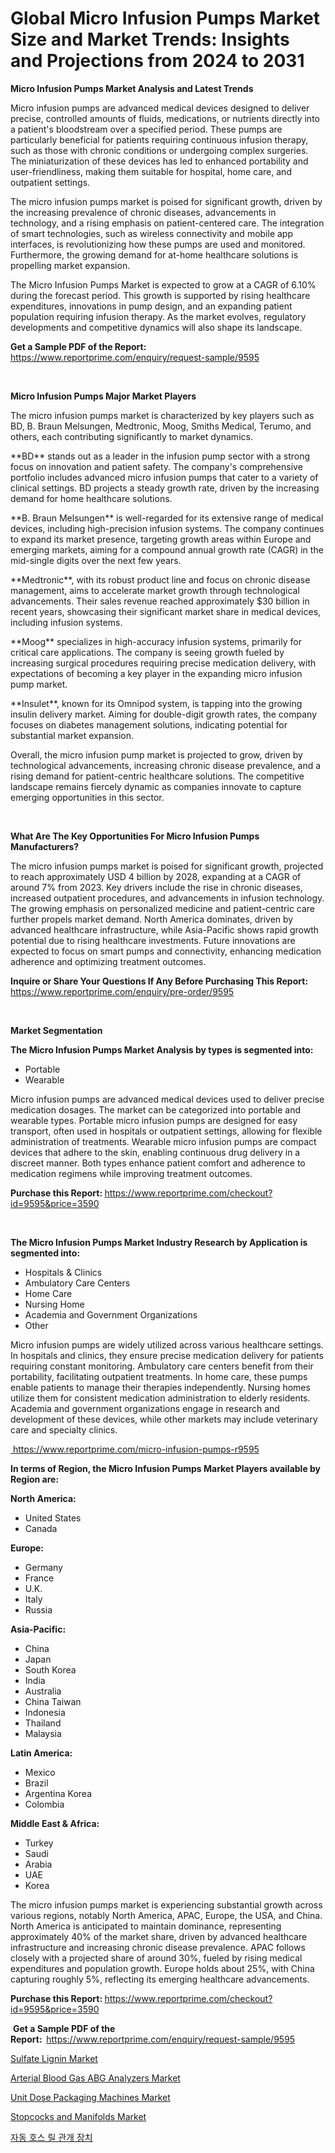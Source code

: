 <p><h1>Global Micro Infusion Pumps Market Size and Market Trends: Insights and Projections from 2024 to 2031</h1></p><p><strong>Micro Infusion Pumps Market Analysis and Latest Trends</strong></p>
<p><p>Micro infusion pumps are advanced medical devices designed to deliver precise, controlled amounts of fluids, medications, or nutrients directly into a patient's bloodstream over a specified period. These pumps are particularly beneficial for patients requiring continuous infusion therapy, such as those with chronic conditions or undergoing complex surgeries. The miniaturization of these devices has led to enhanced portability and user-friendliness, making them suitable for hospital, home care, and outpatient settings.</p><p>The micro infusion pumps market is poised for significant growth, driven by the increasing prevalence of chronic diseases, advancements in technology, and a rising emphasis on patient-centered care. The integration of smart technologies, such as wireless connectivity and mobile app interfaces, is revolutionizing how these pumps are used and monitored. Furthermore, the growing demand for at-home healthcare solutions is propelling market expansion.</p><p>The Micro Infusion Pumps Market is expected to grow at a CAGR of 6.10% during the forecast period. This growth is supported by rising healthcare expenditures, innovations in pump design, and an expanding patient population requiring infusion therapy. As the market evolves, regulatory developments and competitive dynamics will also shape its landscape.</p></p>
<p><strong>Get a Sample PDF of the Report:&nbsp;</strong> <a href="https://www.reportprime.com/enquiry/request-sample/9595">https://www.reportprime.com/enquiry/request-sample/9595</a></p>
<p>&nbsp;</p>
<p><strong>Micro Infusion Pumps Major Market Players</strong></p>
<p><p>The micro infusion pumps market is characterized by key players such as BD, B. Braun Melsungen, Medtronic, Moog, Smiths Medical, Terumo, and others, each contributing significantly to market dynamics.</p><p>**BD** stands out as a leader in the infusion pump sector with a strong focus on innovation and patient safety. The company's comprehensive portfolio includes advanced micro infusion pumps that cater to a variety of clinical settings. BD projects a steady growth rate, driven by the increasing demand for home healthcare solutions.</p><p>**B. Braun Melsungen** is well-regarded for its extensive range of medical devices, including high-precision infusion systems. The company continues to expand its market presence, targeting growth areas within Europe and emerging markets, aiming for a compound annual growth rate (CAGR) in the mid-single digits over the next few years.</p><p>**Medtronic**, with its robust product line and focus on chronic disease management, aims to accelerate market growth through technological advancements. Their sales revenue reached approximately $30 billion in recent years, showcasing their significant market share in medical devices, including infusion systems.</p><p>**Moog** specializes in high-accuracy infusion systems, primarily for critical care applications. The company is seeing growth fueled by increasing surgical procedures requiring precise medication delivery, with expectations of becoming a key player in the expanding micro infusion pump market.</p><p>**Insulet**, known for its Omnipod system, is tapping into the growing insulin delivery market. Aiming for double-digit growth rates, the company focuses on diabetes management solutions, indicating potential for substantial market expansion.</p><p>Overall, the micro infusion pump market is projected to grow, driven by technological advancements, increasing chronic disease prevalence, and a rising demand for patient-centric healthcare solutions. The competitive landscape remains fiercely dynamic as companies innovate to capture emerging opportunities in this sector.</p></p>
<p>&nbsp;</p>
<p><strong>What Are The Key Opportunities For Micro Infusion Pumps Manufacturers?</strong></p>
<p><p>The micro infusion pumps market is poised for significant growth, projected to reach approximately USD 4 billion by 2028, expanding at a CAGR of around 7% from 2023. Key drivers include the rise in chronic diseases, increased outpatient procedures, and advancements in infusion technology. The growing emphasis on personalized medicine and patient-centric care further propels market demand. North America dominates, driven by advanced healthcare infrastructure, while Asia-Pacific shows rapid growth potential due to rising healthcare investments. Future innovations are expected to focus on smart pumps and connectivity, enhancing medication adherence and optimizing treatment outcomes.</p></p>
<p><strong>Inquire or Share Your Questions If Any Before Purchasing This Report:</strong> <a href="https://www.reportprime.com/enquiry/pre-order/9595">https://www.reportprime.com/enquiry/pre-order/9595</a></p>
<p>&nbsp;</p>
<p><strong>Market Segmentation</strong></p>
<p><strong>The Micro Infusion Pumps Market Analysis by types is segmented into:</strong></p>
<p><ul><li>Portable</li><li>Wearable</li></ul></p>
<p><p>Micro infusion pumps are advanced medical devices used to deliver precise medication dosages. The market can be categorized into portable and wearable types. Portable micro infusion pumps are designed for easy transport, often used in hospitals or outpatient settings, allowing for flexible administration of treatments. Wearable micro infusion pumps are compact devices that adhere to the skin, enabling continuous drug delivery in a discreet manner. Both types enhance patient comfort and adherence to medication regimens while improving treatment outcomes.</p></p>
<p><strong>Purchase this Report:&nbsp;</strong><a href="https://www.reportprime.com/checkout?id=9595&price=3590">https://www.reportprime.com/checkout?id=9595&price=3590</a></p>
<p>&nbsp;</p>
<p><strong>The Micro Infusion Pumps Market Industry Research by Application is segmented into:</strong></p>
<p><ul><li>Hospitals & Clinics</li><li>Ambulatory Care Centers</li><li>Home Care</li><li>Nursing Home</li><li>Academia and Government Organizations</li><li>Other</li></ul></p>
<p><p>Micro infusion pumps are widely utilized across various healthcare settings. In hospitals and clinics, they ensure precise medication delivery for patients requiring constant monitoring. Ambulatory care centers benefit from their portability, facilitating outpatient treatments. In home care, these pumps enable patients to manage their therapies independently. Nursing homes utilize them for consistent medication administration to elderly residents. Academia and government organizations engage in research and development of these devices, while other markets may include veterinary care and specialty clinics.</p></p>
<p><a href="https://www.reportprime.com/micro-infusion-pumps-r9595">&nbsp;https://www.reportprime.com/micro-infusion-pumps-r9595</a></p>
<p><strong>In terms of Region, the Micro Infusion Pumps Market Players available by Region are:</strong></p>
<p>
    <p> <strong> North America: </strong>
        <ul>
            <li>United States</li>
            <li>Canada</li>
        </ul>
        </p> 
    <p> <strong> Europe: </strong>
        <ul>
            <li>Germany</li>
            <li>France</li>
            <li>U.K.</li>
            <li>Italy</li>
            <li>Russia</li>
        </ul>
        </p> 
    <p> <strong> Asia-Pacific: </strong>
        <ul>
            <li>China</li>
            <li>Japan</li>
            <li>South Korea</li>
            <li>India</li>
            <li>Australia</li>
            <li>China Taiwan</li>
            <li>Indonesia</li>
            <li>Thailand</li>
            <li>Malaysia</li>
        </ul>
        </p> 
    <p> <strong> Latin America: </strong>
        <ul>
            <li>Mexico</li>
            <li>Brazil</li>
            <li>Argentina Korea</li>
            <li>Colombia</li>
        </ul>
        </p> 
    <p> <strong> Middle East & Africa: </strong>
        <ul>
            <li>Turkey</li>
            <li>Saudi</li>
            <li>Arabia</li>
            <li>UAE</li>
            <li>Korea</li>
        </ul>
    </p>
    </p>
<p><p>The micro infusion pumps market is experiencing substantial growth across various regions, notably North America, APAC, Europe, the USA, and China. North America is anticipated to maintain dominance, representing approximately 40% of the market share, driven by advanced healthcare infrastructure and increasing chronic disease prevalence. APAC follows closely with a projected share of around 30%, fueled by rising medical expenditures and population growth. Europe holds about 25%, with China capturing roughly 5%, reflecting its emerging healthcare advancements.</p></p>
<p><strong>Purchase this Report: </strong><a href="https://www.reportprime.com/checkout?id=9595&price=3590">https://www.reportprime.com/checkout?id=9595&price=3590</a></p>
<p>&nbsp;<strong>Get a Sample PDF of the Report:&nbsp;&nbsp;</strong><a href="https://www.reportprime.com/enquiry/request-sample/9595">https://www.reportprime.com/enquiry/request-sample/9595</a></p>
<p><strong></strong></p>
<p><p><a href="https://issuu.com/reportprime-2/docs/sulfate-lignin-market-size-2030.ppt_53484f82acff48">Sulfate Lignin Market</a></p><p><a href="https://github.com/MaryNelson695/Market-Research-Report-List-1/blob/main/arterial-blood-gas-abg-analyzers-market.md">Arterial Blood Gas ABG Analyzers Market</a></p><p><a href="https://www.linkedin.com/pulse/exploring-unit-dose-packaging-machines-market-dynamics-revenue-ujmwf?trackingId=Hub6QZUFQ3SJixtZGbalSA%3D%3D">Unit Dose Packaging Machines Market</a></p><p><a href="https://github.com/gailasejs/Market-Research-Report-List-1/blob/main/stopcocks-and-manifolds-market.md">Stopcocks and Manifolds Market</a></p><p><a href="https://medium.com/@feliciasummers98/automatic-hose-reel-irrigation-device-market-%EC%9D%98-%EA%B8%80%EB%A1%9C%EB%B2%8C-%EC%8B%9C%EC%9E%A5-%EA%B0%9C%EC%9A%94%EB%8A%94-%EC%A0%84-%EC%84%B8%EA%B3%84-%EB%B0%8F-%EC%A3%BC%EC%9A%94-%EC%8B%9C%EC%9E%A5%EC%9D%98-%EC%82%B0%EC%97%85%EC%97%90-%EC%98%81%ED%96%A5%EC%9D%84-%EB%AF%B8%EC%B9%98%EB%8A%94-%EC%A3%BC%EC%9A%94-%ED%8A%B8%EB%A0%8C%EB%93%9C%EC%97%90-%EB%8C%80%ED%95%9C-44f55344b730">자동 호스 릴 관개 장치</a></p></p>